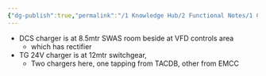 ```yaml
---
{"dg-publish":true,"permalink":"/1 Knowledge Hub/2 Functional Notes/1 Career Notes/3 TSTPS Kaniha Technical Notes/3 Electrical Systems/Chargers at St-1/","noteIcon":""}
---
```


- DCS charger is at 8.5mtr SWAS room beside at VFD controls area
    - which has rectifier
- TG 24V charger is at 12mtr switchgear,
    - Two chargers here, one tapping from TACDB, other from EMCC